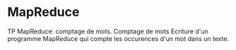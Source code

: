 # MapReduce
TP MapReduce: comptage de mots.
Comptage de mots
Ecriture d'un programme MapReduce qui compte les occurences d'un mot dans un texte.
